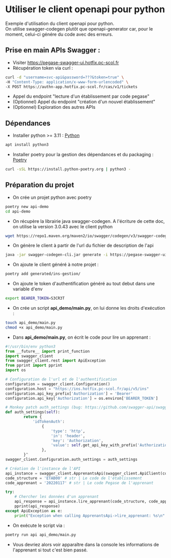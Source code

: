 # Utiliser le client openapi pour python

Exemple d'utilisation du client openapi pour python.\
On utilise swagger-codegen plutôt que openapi-generator car, pour le moment, celui-ci génére du code avec des erreurs. 


## Prise en main APIs Swagger :

- Visiter https://pegase-swagger-ui.hotfix.pc-scol.fr
- Récupération token via curl : 

```bash
curl -d "username=svc-api&password=???&token=true" \
-H "Content-Type: application/x-www-form-urlencoded" \
-X POST https://authn-app.hotfix.pc-scol.fr/cas/v1/tickets
```

- Appel du endpoint "lecture d'un établissement par code pegase"
- (Optionnel) Appel du endpoint "création d'un nouvel établissement"
- (Optionnel) Exploration des autres APIs


## Dépendances

- Installer python >= 3.11 : [Python](https://www.python.org/)

```bash
apt install python3
```

- Installer poetry pour la gestion des dépendances et du packaging : [Poetry](https://python-poetry.org/)

```bash
curl -sSL https://install.python-poetry.org | python3 -
```

## Préparation du projet

- On crée un projet python avec poetry

```bash
poetry new api-demo
cd api-demo
```

- On récupère la librairie java swagger-codegen. A l'écriture de cette doc, on utilise la version 3.0.43 avec le client python

```bash
wget https://repo1.maven.org/maven2/io/swagger/codegen/v3/swagger-codegen-cli/3.0.43/swagger-codegen-cli-3.0.43.jar -O swagger-codegen-cli.jar
```

- On génère le client à partir de l'url du fichier de description de l'api

```bash
java -jar swagger-codegen-cli.jar generate -i https://pegase-swagger-ui.hotfix.pc-scol.fr/fr.pcscol.ins.api/ins-gestion-api-v5/ins-gestion-api-v5-20.0.0.yaml -l python -o generated/ins-gestion/

```

- On ajoute le client généré à notre projet :

```bash
poetry add generated/ins-gestion/
```

- On ajoute le token d'authentification généré au tout debut dans une variable d'env

```bash
export BEARER_TOKEN=S3CR3T
```

- On crée un script **api_demo/main.py**, on lui donne les droits d'exécution :


```bash
touch api_demo/main.py
chmod +x api_demo/main.py
```

- Dans **api_demo/main.py**, on écrit le code pour lire un apprenant :

```python
#!/usr/bin/env python3
from __future__ import print_function
import swagger_client
from swagger_client.rest import ApiException
from pprint import pprint
import os

# Configuration de l'url et de l'authentification
configuration = swagger_client.Configuration()
configuration.host = "https://ins.hotfix.pc-scol.fr/api/v5/ins"
configuration.api_key_prefix['Authorization'] = 'Bearer'
configuration.api_key['Authorization'] = os.environ['BEARER_TOKEN']

# Monkey patch auth_settings (bug: https://github.com/swagger-api/swagger-codegen/issues/10060)
def auth_settings(self):
        return {
            'idTokenAuth':
                {
                    'type': 'http',
                    'in': 'header',
                    'key': 'Authorization',
                    'value': self.get_api_key_with_prefix('Authorization')
                },
        }^
swagger_client.Configuration.auth_settings = auth_settings

# Création de l'instance de l'API
api_instance = swagger_client.ApprenantsApi(swagger_client.ApiClient(configuration))
code_structure = 'ETAB00' # str | Le code de l'établissement
code_apprenant = '20220117' # str | Le code Pegase de l'apprenant

try:
    # Chercher les données d'un apprenant
    api_response = api_instance.lire_apprenant(code_structure, code_apprenant)
    pprint(api_response)
except ApiException as e:
    print("Exception when calling ApprenantsApi->lire_apprenant: %s\n" % e)

```

- On exécute le script via :

```bash
poetry run api api_demo/main.py
```

- Vous devriez alors voir apparaître dans la console les informations de l'apprenant si tout c'est bien passé.
